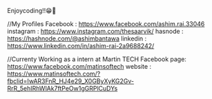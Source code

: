 
Enjoycoding!!😁💐

//My Profiles
Facebook : https://www.facebook.com/ashim.rai.33046
instagram : https://www.instagram.com/thesaarvik/
hasnode : https://hashnode.com/@ashimbantawa
linkedin : https://www.linkedin.com/in/ashim-rai-2a9688242/


//Currenty Working as a intern at Martin TECH
Facebook page: https://www.facebook.com/matinsoftech
website : https://www.matinsoftech.com/?fbclid=IwAR3FnR_HJ4e29_X0GByXyKG2Gv-RrR_5ehIRhWlAk7ftPeOw1gGRPlCuDYs
